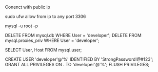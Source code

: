 Conenct with public ip

sudo ufw allow from ip to any port 3306

mysql -u root -p

DELETE FROM mysql.db WHERE User = 'developer';
DELETE FROM mysql.proxies_priv WHERE User = 'developer';

SELECT User, Host FROM mysql.user;

CREATE USER 'developer'@'%' IDENTIFIED BY 'StrongPassword!@#123';
GRANT ALL PRIVILEGES ON _._ TO 'developer'@'%';
FLUSH PRIVILEGES;
